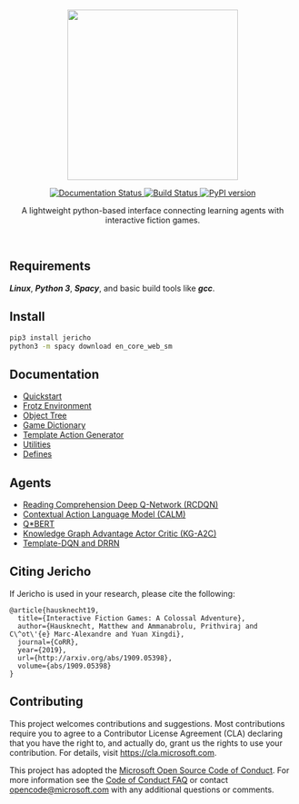 <p align="center">
    <br>
    <img src="https://raw.githubusercontent.com/microsoft/jericho/master/docs/source/imgs/jericho.png" width="300"/>
    <br>
<p>

<p align="center">
  <a href='https://jericho-py.readthedocs.io/en/latest/?badge=latest'>
    <img src='https://readthedocs.org/projects/jericho-py/badge/?version=latest' alt='Documentation Status' />
  </a>
  <a href='https://travis-ci.org/microsoft/jericho'>
    <img src='https://travis-ci.org/microsoft/jericho.svg?branch=master' alt='Build Status' />
  </a>
  <a href='https://badge.fury.io/py/jericho'>
    <img src='https://badge.fury.io/py/jericho.svg' alt='PyPI version' />
  </a>
<p>

<p align="center">
  A lightweight python-based interface connecting learning agents with interactive fiction games.
<p>

<br>

## Requirements
***Linux***, ***Python 3***, ***Spacy***, and basic build tools like ***gcc***.

## Install
```bash
pip3 install jericho
python3 -m spacy download en_core_web_sm
```

## Documentation
- [Quickstart](https://jericho-py.readthedocs.io/en/latest/tutorial_quick.html)
- [Frotz Environment](https://jericho-py.readthedocs.io/en/latest/frotz_env.html)
- [Object Tree](https://jericho-py.readthedocs.io/en/latest/object_tree.html)
- [Game Dictionary](https://jericho-py.readthedocs.io/en/latest/dictionary.html)
- [Template Action Generator](https://jericho-py.readthedocs.io/en/latest/template_action_generator.html)
- [Utilities](https://jericho-py.readthedocs.io/en/latest/util.html)
- [Defines](https://jericho-py.readthedocs.io/en/latest/defines.html)

## Agents

- [Reading Comprehension Deep Q-Network (RCDQN)](https://github.com/XiaoxiaoGuo/rcdqn)
- [Contextual Action Language Model (CALM)](https://github.com/princeton-nlp/calm-textgame)
- [Q*BERT](https://github.com/rajammanabrolu/Q-BERT)
- [Knowledge Graph Advantage Actor Critic (KG-A2C)](https://github.com/rajammanabrolu/KG-A2C)
- [Template-DQN and DRRN](https://github.com/microsoft/tdqn)

## Citing Jericho
If Jericho is used in your research, please cite the following:
```
@article{hausknecht19,
  title={Interactive Fiction Games: A Colossal Adventure},
  author={Hausknecht, Matthew and Ammanabrolu, Prithviraj and C\^ot\'{e} Marc-Alexandre and Yuan Xingdi},
  journal={CoRR},
  year={2019},
  url={http://arxiv.org/abs/1909.05398},
  volume={abs/1909.05398}
}
```

## Contributing

This project welcomes contributions and suggestions.  Most contributions require you to agree to a
Contributor License Agreement (CLA) declaring that you have the right to, and actually do, grant us
the rights to use your contribution. For details, visit https://cla.microsoft.com.

This project has adopted the [Microsoft Open Source Code of Conduct](https://opensource.microsoft.com/codeofconduct/).
For more information see the [Code of Conduct FAQ](https://opensource.microsoft.com/codeofconduct/faq/) or
contact [opencode@microsoft.com](mailto:opencode@microsoft.com) with any additional questions or comments.
